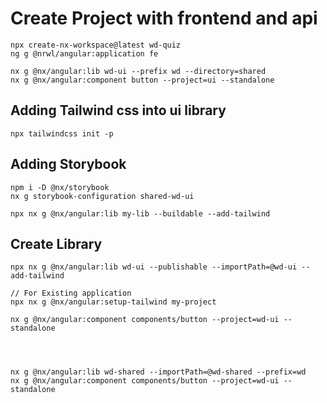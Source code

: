 # Create Project with frontend and api
```
npx create-nx-workspace@latest wd-quiz
ng g @nrwl/angular:application fe

nx g @nx/angular:lib wd-ui --prefix wd --directory=shared
nx g @nx/angular:component button --project=ui --standalone
```

## Adding Tailwind css into ui  library
```
npx tailwindcss init -p
```
## Adding Storybook
```
npm i -D @nx/storybook
nx g storybook-configuration shared-wd-ui

npx nx g @nx/angular:lib my-lib --buildable --add-tailwind
```

## Create Library
```
npx nx g @nx/angular:lib wd-ui --publishable --importPath=@wd-ui --add-tailwind

// For Existing application
npx nx g @nx/angular:setup-tailwind my-project

nx g @nx/angular:component components/button --project=wd-ui --standalone




nx g @nx/angular:lib wd-shared --importPath=@wd-shared --prefix=wd
nx g @nx/angular:component components/button --project=wd-ui --standalone
```